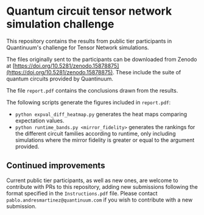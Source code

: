# Quantum circuit tensor network simulation challenge

This repository contains the results from public tier participants in Quantinuum's challenge for Tensor Network simulations.

The files originally sent to the participants can be downloaded from Zenodo at [https://doi.org/10.5281/zenodo.15878875](https://doi.org/10.5281/zenodo.15878875). These include the suite of quantum circuits provided by Quantinuum.

The file `report.pdf` contains the conclusions drawn from the results.

The following scripts generate the figures included in `report.pdf`:

- `python expval_diff_heatmap.py` generates the heat maps comparing expectation values.
- `python runtime_bands.py <mirror_fidelity>` generates the rankings for the different circuit families according to runtime, only including simulations where the mirror fidelity is greater or equal to the argument provided.


## Continued improvements

Current public tier participants, as well as new ones, are welcome to contribute with PRs to this repository, adding new submissions following the format specified in the `Instructions.pdf` file.
Please contact `pablo.andresmartinez@quantinuum.com` if you wish to contribute with a new submission.


